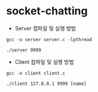 # socket-chatting

- Server 컴파일 및 실행 방법

`gcc -o server server.c -lpthread`

`./server 9999`

- Client 컴파일 및 실행 방법

`gcc -o client client.c`

`./client 127.0.0.1 9999 [name]`
